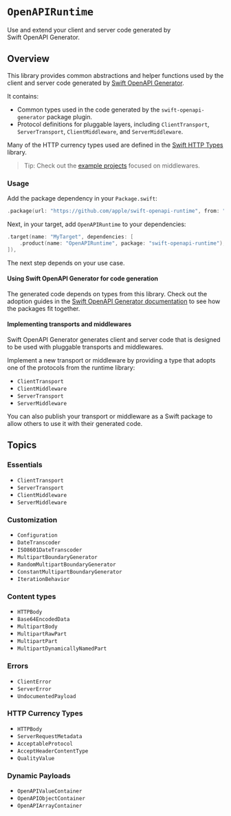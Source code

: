 # ``OpenAPIRuntime``

Use and extend your client and server code generated by Swift OpenAPI Generator.

## Overview

This library provides common abstractions and helper functions used by the client and server code generated by [Swift OpenAPI Generator][0].

It contains:
- Common types used in the code generated by the `swift-openapi-generator` package plugin.
- Protocol definitions for pluggable layers, including ``ClientTransport``, ``ServerTransport``, ``ClientMiddleware``, and ``ServerMiddleware``.

Many of the HTTP currency types used are defined in the [Swift HTTP Types](https://github.com/apple/swift-http-types) library.

> Tip: Check out the [example projects](https://swiftpackageindex.com/apple/swift-openapi-generator/documentation/swift-openapi-generator/checking-out-an-example-project) focused on middlewares.

### Usage

Add the package dependency in your `Package.swift`:

```swift
.package(url: "https://github.com/apple/swift-openapi-runtime", from: "1.0.0"),
```

Next, in your target, add `OpenAPIRuntime` to your dependencies:

```swift
.target(name: "MyTarget", dependencies: [
    .product(name: "OpenAPIRuntime", package: "swift-openapi-runtime"),
]),
```

The next step depends on your use case.

#### Using Swift OpenAPI Generator for code generation

The generated code depends on types from this library. Check out the adoption guides in the [Swift OpenAPI Generator documentation][1] to see how the packages fit together.

#### Implementing transports and middlewares

Swift OpenAPI Generator generates client and server code that is designed to be used with pluggable transports and middlewares.

Implement a new transport or middleware by providing a type that adopts one of the protocols from the runtime library:

* ``ClientTransport``
* ``ClientMiddleware``
* ``ServerTransport``
* ``ServerMiddleware``

You can also publish your transport or middleware as a Swift package to allow others to use it with their generated code.

## Topics

### Essentials
- ``ClientTransport``
- ``ServerTransport``
- ``ClientMiddleware``
- ``ServerMiddleware``

### Customization
- ``Configuration``
- ``DateTranscoder``
- ``ISO8601DateTranscoder``
- ``MultipartBoundaryGenerator``
- ``RandomMultipartBoundaryGenerator``
- ``ConstantMultipartBoundaryGenerator``
- ``IterationBehavior``

### Content types
- ``HTTPBody``
- ``Base64EncodedData``
- ``MultipartBody``
- ``MultipartRawPart``
- ``MultipartPart``
- ``MultipartDynamicallyNamedPart``

### Errors
- ``ClientError``
- ``ServerError``
- ``UndocumentedPayload``

### HTTP Currency Types
- ``HTTPBody``
- ``ServerRequestMetadata``
- ``AcceptableProtocol``
- ``AcceptHeaderContentType``
- ``QualityValue``

### Dynamic Payloads
- ``OpenAPIValueContainer``
- ``OpenAPIObjectContainer``
- ``OpenAPIArrayContainer``

[0]: https://github.com/apple/swift-openapi-generator
[1]: https://swiftpackageindex.com/apple/swift-openapi-generator/documentation
